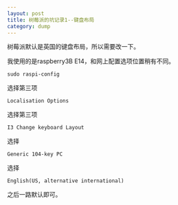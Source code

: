 ```yaml
---
layout: post
title: 树莓派的坑记录1--键盘布局
category: dump
---
```


树莓派默认是英国的键盘布局，所以需要改一下。

我使用的是raspberry3B E14，和网上配置选项位置稍有不同。

	sudo raspi-config

选择第三项
	
	Localisation Options

选择第三项
	
	I3 Change keyboard Layout

选择
	
	Generic 104-key PC

选择
	
	English(US, alternative international)

之后一路默认即可。

